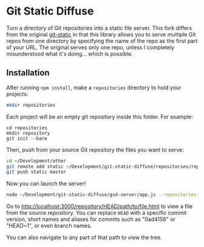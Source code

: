 Git Static Diffuse
====

Turn a directory of Git repositories into a static file server. This fork differs from the original [git-static](https://github.com/mbostock/git-static) in that this library allows you to serve multiple Git repos from one directory by specifying the name of the repo as the first part of your URL. The original serves only one repo, unless I completely misunderstood what it's doing... which is possible.

## Installation

After running `npm install`, make a `repositories` directory to hold your projects:

```bash
mkdir repositories
```

Each project will be an empty git repository inside this folder. For example:

````
cd repositories
mkdir repository
git init --bare
````

Then, push from your source Git repository the files you want to serve:

```bash
cd ~/Development/other
git remote add static ~/Development/git-static-diffuse/repositories/repository
git push static master
```

Now you can launch the server!

```bash
node ~/Development/git-static-diffuse/gsd-server/app.js --repositories ~/Development/git-static-diffuse/repositories
```

Go to <http://localhost:3000/repository/HEAD/path/to/file.html> to view a file from the source repository. You can replace `HEAD` with a specific commit version, short names and aliases for commits such as "0ad4156" or "HEAD~1", or even branch names.

You can also navigate to any part of that path to view the tree.
